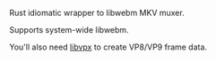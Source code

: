 Rust idiomatic wrapper to libwebm MKV muxer.

Supports system-wide libwebm.

You'll also need [libvpx](https://crates.io/crates/vpx) to create VP8/VP9 frame data.
